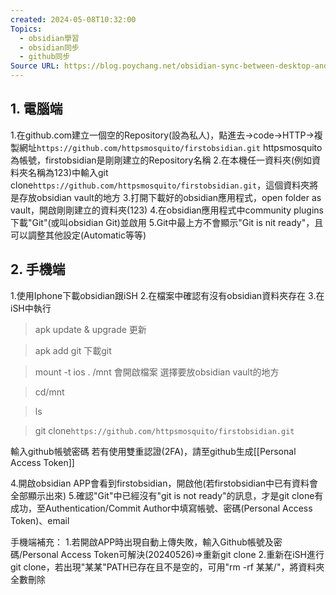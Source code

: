 ```yaml
---
created: 2024-05-08T10:32:00
Topics:
  - obsidian學習
  - obsidian同步
  - github同步
Source URL: https://blog.poychang.net/obsidian-sync-between-desktop-and-mobile-with-git/
---
```



## 1. 電腦端
1.在github.com建立一個空的Repository(設為私人)，點進去->code->HTTP->複製網址`https://github.com/httpsmosquito/firstobsidian.git`
httpsmosquito為帳號，firstobsidian是剛剛建立的Repository名稱
2.在本機任一資料夾(例如資料夾名稱為123)中輸入git clone`https://github.com/httpsmosquito/firstobsidian.git`，這個資料夾將是存放obsidian vault的地方
3.打開下載好的obsidian應用程式，open folder as vault，開啟剛剛建立的資料夾(123)
4.在obsidian應用程式中community plugins下載"Git"(或叫obsidian Git)並啟用
5.Git中最上方不會顯示"Git is nit ready"，且可以調整其他設定(Automatic等等)
## 2. 手機端
1.使用Iphone下載obsidian跟iSH
2.在檔案中確認有沒有obsidian資料夾存在
3.在iSH中執行
>apk update & upgrade
更新

>apk add git
下載git

>mount -t ios . /mnt
>會開啟檔案
>選擇要放obsidian vault的地方

>cd/mnt

>ls

>git clone`https://github.com/httpsmosquito/firstobsidian.git`

輸入github帳號密碼
若有使用雙重認證(2FA)，請至github生成[[Personal Access Token]]

4.開啟obsidian APP會看到firstobsidian，開啟他(若firstobsidian中已有資料會全部顯示出來)
5.確認"Git"中已經沒有"git is not ready"的訊息，才是git clone有成功，至Authentication/Commit Author中填寫帳號、密碼(Personal Access Token)、email


手機端補充：
1.若開啟APP時出現自動上傳失敗，輸入Github帳號及密碼/Personal Access Token可解決(20240526)=>重新git clone
2.重新在iSH進行git clone，若出現"某某"PATH已存在且不是空的，可用"rm -rf 某某/"，將資料夾全數刪除